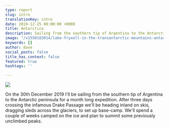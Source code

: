 ```yaml
---
type: report
slug: intro
translationKey: intro
date: 2019-12-25 00:00:00 +0000
title: Antarctica
description: Sailing from the southern tip of Argentina to the Antarctic peninsula for a ski-mountaineering expedition.
image: "/v1550183014/lake-fryxell-in-the-transantarctic-mountains-antarctica_aygmyr.jpg"
keywords: []
author: dave
social_posts: false
title_has_context: false
featured: true
hashtags: ''

---
```

![](https://res.cloudinary.com/wildernessprime/image/upload/w_1600,dpr_auto/v1550183229/iceberg-in-antarctica_vcijct.jpg
)

On the 30th December 2019 I'll be sailing from the southern tip of Argentina to the Antarctic peninsula for a 
month long expedition. After three days crossing the infamous Drake Passage we'll be heading inland on skis, 
dragging sleds across the glaciers, to set up base-camp. We'll spend a couple of weeks camped on the ice and 
plan to summit some previously unclimbed peaks. 